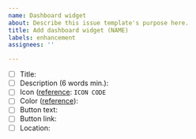 ```yaml
---
name: Dashboard widget
about: Describe this issue template's purpose here.
title: Add dashboard widget (NAME)
labels: enhancement
assignees: ''

---
```


- [ ] Title: 
- [ ] Description (6 words min.): 
- [ ] Icon ([reference](https://fontawesome.com/search?o=r&m=free): `ICON CODE`
- [ ] Color ([reference](https://designsystem.digital.gov/design-tokens/color/system-tokens/)): 
- [ ] Button text: 
- [ ] Button link: 
- [ ] Location:

